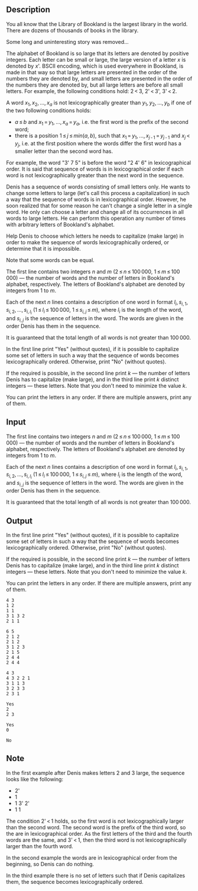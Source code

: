## Description

<div><p>You all know that the Library of Bookland is the largest library in the world. There are dozens of thousands of books in the library.</p><p><span class="tex-font-style-it">Some long and uninteresting story was removed...</span></p><p>The alphabet of Bookland is so large that its letters are denoted by positive integers. Each letter can be small or large, the large version of a letter <span class="tex-span"><i>x</i></span> is denoted by <span class="tex-span"><i>x</i>'</span>. BSCII encoding, which is used everywhere in Bookland, is made in that way so that large letters are presented in the order of the numbers they are denoted by, and small letters are presented in the order of the numbers they are denoted by, but all large letters are <span class="tex-font-style-bf">before</span> all small letters. For example, the following conditions hold: <span class="tex-span">2 &lt; 3</span>, <span class="tex-span">2' &lt; 3'</span>, <span class="tex-span">3' &lt; 2</span>.</p><p>A word <span class="tex-span"><i>x</i><sub class="lower-index">1</sub>, <i>x</i><sub class="lower-index">2</sub>, ..., <i>x</i><sub class="lower-index"><i>a</i></sub></span> is not <span class="tex-font-style-it">lexicographically</span> greater than <span class="tex-span"><i>y</i><sub class="lower-index">1</sub>, <i>y</i><sub class="lower-index">2</sub>, ..., <i>y</i><sub class="lower-index"><i>b</i></sub></span> if one of the two following conditions holds: </p><ul> <li> <span class="tex-span"><i>a</i> ≤ <i>b</i></span> and <span class="tex-span"><i>x</i><sub class="lower-index">1</sub> = <i>y</i><sub class="lower-index">1</sub>, ..., <i>x</i><sub class="lower-index"><i>a</i></sub> = <i>y</i><sub class="lower-index"><i>a</i></sub></span>, i.e. the first word is the prefix of the second word; </li><li> there is a position <span class="tex-span">1 ≤ <i>j</i> ≤ <i>min</i>(<i>a</i>, <i>b</i>)</span>, such that <span class="tex-span"><i>x</i><sub class="lower-index">1</sub> = <i>y</i><sub class="lower-index">1</sub>, ..., <i>x</i><sub class="lower-index"><i>j</i> - 1</sub> = <i>y</i><sub class="lower-index"><i>j</i> - 1</sub></span> and <span class="tex-span"><i>x</i><sub class="lower-index"><i>j</i></sub> &lt; <i>y</i><sub class="lower-index"><i>j</i></sub></span>, i.e. at the first position where the words differ the first word has a smaller letter than the second word has. </li></ul> <p>For example, the word "<span class="tex-span">3'</span> <span class="tex-span">7</span> <span class="tex-span">5</span>" is before the word "<span class="tex-span">2</span> <span class="tex-span">4'</span> <span class="tex-span">6</span>" in lexicographical order. It is said that sequence of words is in lexicographical order if each word is not lexicographically greater than the next word in the sequence.</p><p>Denis has a sequence of words consisting of small letters only. He wants to change some letters to large (let's call this process a <span class="tex-font-style-it">capitalization</span>) in such a way that the sequence of words is in lexicographical order. However, he soon realized that for some reason he can't change a single letter in a single word. He only can choose a letter and change all of its occurrences in <span class="tex-font-style-bf">all</span> words to large letters. He can perform this operation any number of times with arbitrary letters of Bookland's alphabet.</p><p>Help Denis to choose which letters he needs to capitalize (make large) in order to make the sequence of words lexicographically ordered, or determine that it is impossible.</p><p>Note that some words can be <span class="tex-font-style-bf">equal</span>.</p></div><div class="input-specification"><p>The first line contains two integers <span class="tex-span"><i>n</i></span> and <span class="tex-span"><i>m</i></span> (<span class="tex-span">2 ≤ <i>n</i> ≤ 100 000</span>, <span class="tex-span">1 ≤ <i>m</i> ≤ 100 000</span>)&nbsp;— the number of words and the number of letters in Bookland's alphabet, respectively. The letters of Bookland's alphabet are denoted by integers from <span class="tex-span">1</span> to <span class="tex-span"><i>m</i></span>.</p><p>Each of the next <span class="tex-span"><i>n</i></span> lines contains a description of one word in format <span class="tex-span"><i>l</i><sub class="lower-index"><i>i</i></sub>, <i>s</i><sub class="lower-index"><i>i</i>, 1</sub>, <i>s</i><sub class="lower-index"><i>i</i>, 2</sub>, ..., <i>s</i><sub class="lower-index"><i>i</i>, <i>l</i><sub class="lower-index"><i>i</i></sub></sub></span> (<span class="tex-span">1 ≤ <i>l</i><sub class="lower-index"><i>i</i></sub> ≤ 100 000</span>, <span class="tex-span">1 ≤ <i>s</i><sub class="lower-index"><i>i</i>, <i>j</i></sub> ≤ <i>m</i></span>), where <span class="tex-span"><i>l</i><sub class="lower-index"><i>i</i></sub></span> is the length of the word, and <span class="tex-span"><i>s</i><sub class="lower-index"><i>i</i>, <i>j</i></sub></span> is the sequence of letters in the word. The words are given in the order Denis has them in the sequence.</p><p>It is guaranteed that the total length of all words is not greater than <span class="tex-span">100 000</span>.</p></div><div class="output-specification"><p>In the first line print "<span class="tex-font-style-tt">Yes</span>" (without quotes), if it is possible to capitalize some set of letters in such a way that the sequence of words becomes lexicographically ordered. Otherwise, print "<span class="tex-font-style-tt">No</span>" (without quotes).</p><p>If the required is possible, in the second line print <span class="tex-span"><i>k</i></span>&nbsp;— the number of letters Denis has to capitalize (make large), and in the third line print <span class="tex-span"><i>k</i></span> distinct integers&nbsp;— these letters. Note that you <span class="tex-font-style-bf">don't need to minimize</span> the value <span class="tex-span"><i>k</i></span>.</p><p>You can print the letters in any order. If there are multiple answers, print any of them.</p></div>

## Input

<p>The first line contains two integers <span class="tex-span"><i>n</i></span> and <span class="tex-span"><i>m</i></span> (<span class="tex-span">2 ≤ <i>n</i> ≤ 100 000</span>, <span class="tex-span">1 ≤ <i>m</i> ≤ 100 000</span>)&nbsp;— the number of words and the number of letters in Bookland's alphabet, respectively. The letters of Bookland's alphabet are denoted by integers from <span class="tex-span">1</span> to <span class="tex-span"><i>m</i></span>.</p><p>Each of the next <span class="tex-span"><i>n</i></span> lines contains a description of one word in format <span class="tex-span"><i>l</i><sub class="lower-index"><i>i</i></sub>, <i>s</i><sub class="lower-index"><i>i</i>, 1</sub>, <i>s</i><sub class="lower-index"><i>i</i>, 2</sub>, ..., <i>s</i><sub class="lower-index"><i>i</i>, <i>l</i><sub class="lower-index"><i>i</i></sub></sub></span> (<span class="tex-span">1 ≤ <i>l</i><sub class="lower-index"><i>i</i></sub> ≤ 100 000</span>, <span class="tex-span">1 ≤ <i>s</i><sub class="lower-index"><i>i</i>, <i>j</i></sub> ≤ <i>m</i></span>), where <span class="tex-span"><i>l</i><sub class="lower-index"><i>i</i></sub></span> is the length of the word, and <span class="tex-span"><i>s</i><sub class="lower-index"><i>i</i>, <i>j</i></sub></span> is the sequence of letters in the word. The words are given in the order Denis has them in the sequence.</p><p>It is guaranteed that the total length of all words is not greater than <span class="tex-span">100 000</span>.</p>

## Output

<p>In the first line print "<span class="tex-font-style-tt">Yes</span>" (without quotes), if it is possible to capitalize some set of letters in such a way that the sequence of words becomes lexicographically ordered. Otherwise, print "<span class="tex-font-style-tt">No</span>" (without quotes).</p><p>If the required is possible, in the second line print <span class="tex-span"><i>k</i></span>&nbsp;— the number of letters Denis has to capitalize (make large), and in the third line print <span class="tex-span"><i>k</i></span> distinct integers&nbsp;— these letters. Note that you <span class="tex-font-style-bf">don't need to minimize</span> the value <span class="tex-span"><i>k</i></span>.</p><p>You can print the letters in any order. If there are multiple answers, print any of them.</p>





```input1
4 3
1 2
1 1
3 1 3 2
2 1 1

```




```input2
6 5
2 1 2
2 1 2
3 1 2 3
2 1 5
2 4 4
2 4 4

```




```input3
4 3
4 3 2 2 1
3 1 1 3
3 2 3 3
2 3 1

```




```output1
Yes
2
2 3
```




```output2
Yes
0

```




```output3
No

```



## Note

<p>In the first example after Denis makes letters <span class="tex-span">2</span> and <span class="tex-span">3</span> large, the sequence looks like the following:</p><ul> <li> <span class="tex-span">2'</span> </li><li> <span class="tex-span">1</span> </li><li> <span class="tex-span">1</span> <span class="tex-span">3'</span> <span class="tex-span">2'</span> </li><li> <span class="tex-span">1</span> <span class="tex-span">1</span> </li></ul><p>The condition <span class="tex-span">2' &lt; 1</span> holds, so the first word is not lexicographically larger than the second word. The second word is the prefix of the third word, so the are in lexicographical order. As the first letters of the third and the fourth words are the same, and <span class="tex-span">3' &lt; 1</span>, then the third word is not lexicographically larger than the fourth word.</p><p>In the second example the words are in lexicographical order from the beginning, so Denis can do nothing.</p><p>In the third example there is no set of letters such that if Denis capitalizes them, the sequence becomes lexicographically ordered.</p>
